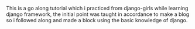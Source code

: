 This is a go along tutorial which i practiced from django-girls while learning django framework, the initial point was taught in 
accordance to make a blog so i followed along and made a block using the basic knowledge of django.
